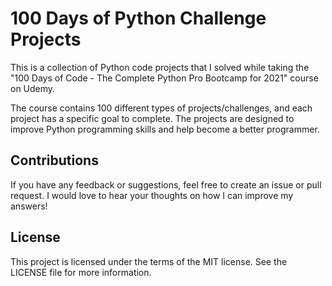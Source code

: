 # 100 Days of Python Challenge Projects
This is a collection of Python code projects that I solved while taking the "100 Days of Code - The Complete Python Pro Bootcamp for 2021" course on Udemy.

The course contains 100 different types of projects/challenges, and each project has a specific goal to complete. The projects are designed to improve Python programming skills and help become a better programmer.

## Contributions
If you have any feedback or suggestions, feel free to create an issue or pull request. I would love to hear your thoughts on how I can improve my answers!

## License
This project is licensed under the terms of the MIT license. See the LICENSE file for more information.
